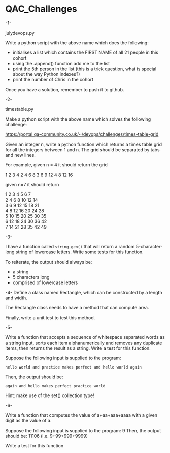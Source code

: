 # QAC_Challenges
-1-

julydevops.py

Write a python script with the above name which does the following:

- initialises a list which contains the FIRST NAME of all 21 people in this cohort
- using the .append() function add me to the list
- print the 5th person in the list (this is a trick question, what is special about the way Python indexes?)
- print the number of Chris in the cohort

Once you have a solution, remember to push it to github.

-2-

timestable.py

Make a python script with the above name which solves the following challenge: 

https://portal.qa-community.co.uk/~/devops/challenges/times-table-grid

Given an integer n, write a python function which returns a times table grid for all the integers between 1 and n.
The grid should be separated by tabs and new lines.

For example, given n = 4 it should return the grid

1   2   3   4
2   4   6   8
3   6   9   12
4   8   12  16

given n=7 it should return

1   2   3   4   5   6   7   
2   4   6   8   10  12  14  
3   6   9   12  15  18  21  
4   8   12  16  20  24  28  
5   10  15  20  25  30  35  
6   12  18  24  30  36  42  
7   14  21  28  35  42  49  

-3-

I have a function called `string_gen()` that will return a random 5-character-long string of lowercase letters. Write some tests for this function. 

To reiterate, the output should always be:
	
- a string
- 5 characters long
- comprised of lowercase letters


-4-
Define a class named Rectangle, which can be constructed by a length and width.

The Rectangle class needs to have a method that can compute area.

Finally, write a unit test to test this method.


-5-

Write a function that accepts a sequence of whitespace separated words as a string input, sorts each item alphanumerically and removes any duplicate items, then returns the result as a string. 
Write a test for this function.

Suppose the following input is supplied to the program: 

    hello world and practice makes perfect and hello world again

Then, the output should be: 

    again and hello makes perfect practice world

Hint: make use of the set() collection type!

-6-

Write a function that computes the value of a+aa+aaa+aaaa with a given digit as the value of a.

 

Suppose the following input is supplied to the program: 9 Then, the output should be: 11106 (i.e. 9+99+999+9999)
 

Write a test for this function

